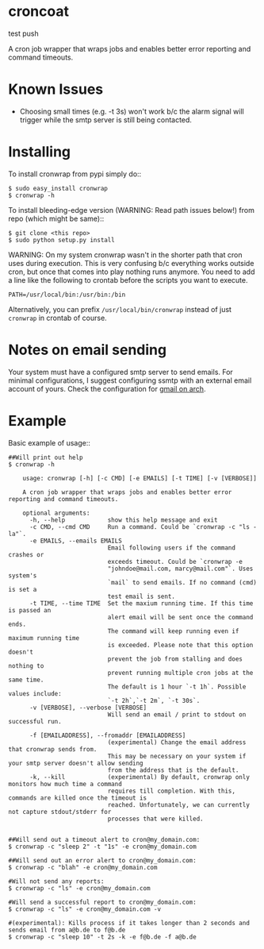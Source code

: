 croncoat
===========================================
test push

A cron job wrapper that wraps jobs and enables better error reporting and command timeouts.

Known Issues
===========

* Choosing small times (e.g. -t 3s) won't work b/c the alarm signal will trigger while the smtp server is still being contacted.

Installing
===========

To install cronwrap from pypi simply do::

    $ sudo easy_install cronwrap
    $ cronwrap -h

To install bleeding-edge version (WARNING: Read path issues below!) from repo (which might be same)::

    $ git clone <this repo>
    $ sudo python setup.py install

WARNING: On my system cronwrap wasn't in the shorter path that cron uses during execution. This is very confusing b/c everything works outside cron, but once that comes into play nothing runs anymore. You need to add a line like the following to crontab before the scripts you want to execute.

```
PATH=/usr/local/bin:/usr/bin:/bin
```

Alternatively, you can prefix ```/usr/local/bin/cronwrap``` instead of just ```cronwrap``` in crontab of course. 



Notes on email sending
===========
Your system must have a configured smtp server to send emails. For minimal configurations, I suggest configuring ssmtp with an external email account of yours. Check the configuration for [gmail on arch](https://wiki.archlinux.org/index.php/SSMTP).

Example
===========

Basic example of usage::

    ##Will print out help
    $ cronwrap -h

        usage: cronwrap [-h] [-c CMD] [-e EMAILS] [-t TIME] [-v [VERBOSE]]

        A cron job wrapper that wraps jobs and enables better error reporting and command timeouts.

        optional arguments:
          -h, --help            show this help message and exit
          -c CMD, --cmd CMD     Run a command. Could be `cronwrap -c "ls -la"`.
          -e EMAILS, --emails EMAILS
                                Email following users if the command crashes or
                                exceeds timeout. Could be `cronwrap -e
                                "johndoe@mail.com, marcy@mail.com"`. Uses system's
                                `mail` to send emails. If no command (cmd) is set a
                                test email is sent.
          -t TIME, --time TIME  Set the maxium running time. If this time is passed an
                                alert email will be sent once the command ends.
                                The command will keep running even if maximum running time
                                is exceeded. Please note that this option doesn't
                                prevent the job from stalling and does nothing to
                                prevent running multiple cron jobs at the same time.
                                The default is 1 hour `-t 1h`. Possible values include:
                                `-t 2h`,`-t 2m`, `-t 30s`.
          -v [VERBOSE], --verbose [VERBOSE]
                                Will send an email / print to stdout on successful run.

          -f [EMAILADDRESS], --fromaddr [EMAILADDRESS] 
                                (experimental) Change the email address that cronwrap sends from.
                                This may be necessary on your system if your smtp server doesn't allow sending 
                                from the address that is the default.
          -k, --kill            (experimental) By default, cronwrap only monitors how much time a command
                                requires till completion. With this, commands are killed once the timeout is
                                reached. Unfortunately, we can currently not capture stdout/stderr for 
                                processes that were killed.


    ##Will send out a timeout alert to cron@my_domain.com:
    $ cronwrap -c "sleep 2" -t "1s" -e cron@my_domain.com

    ##Will send out an error alert to cron@my_domain.com:
    $ cronwrap -c "blah" -e cron@my_domain.com

    #Will not send any reports:
    $ cronwrap -c "ls" -e cron@my_domain.com

    #Will send a successful report to cron@my_domain.com:
    $ cronwrap -c "ls" -e cron@my_domain.com -v

    #(experimental): Kills process if it takes longer than 2 seconds and sends email from a@b.de to f@b.de
    $ cronwrap -c "sleep 10" -t 2s -k -e f@b.de -f a@b.de
